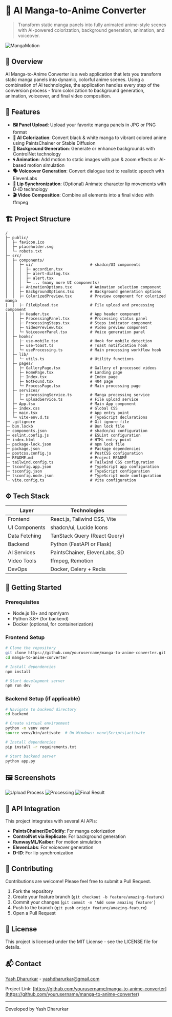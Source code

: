 
# 🧠 AI Manga-to-Anime Converter

> Transform static manga panels into fully animated anime-style scenes with AI-powered colorization, background generation, animation, and voiceover.

![MangaMotion](https://via.placeholder.com/1000x300?text=Manga+to+Anime+AI+Pipeline)

## 🚀 Overview

AI Manga-to-Anime Converter is a web application that lets you transform static manga panels into dynamic, colorful anime scenes. Using a combination of AI technologies, the application handles every step of the conversion process - from colorization to background generation, animation, voiceover, and final video composition.

## 📌 Features

- **🖼️ Panel Upload**: Upload your favorite manga panels in JPG or PNG format
- **🎨 AI Colorization**: Convert black & white manga to vibrant colored anime using PaintsChainer or Stable Diffusion
- **🌄 Background Generation**: Generate or enhance backgrounds with ControlNet technology
- **🌀 Animation**: Add motion to static images with pan & zoom effects or AI-based motion simulation
- **🗣️ Voiceover Generation**: Convert dialogue text to realistic speech with ElevenLabs
- **👄 Lip Synchronization**: (Optional) Animate character lip movements with D-ID technology
- **🎬 Video Composition**: Combine all elements into a final video with ffmpeg

## 🏗️ Project Structure

```
/
├─ public/
│  ├─ favicon.ico
│  ├─ placeholder.svg
│  └─ robots.txt
├─ src/
│  ├─ components/
│  │  ├─ ui/                         # shadcn/UI components
│  │  │  ├─ accordion.tsx
│  │  │  ├─ alert-dialog.tsx
│  │  │  ├─ alert.tsx
│  │  │  └─ ... (many more UI components)
│  │  ├─ AnimationOptions.tsx        # Animation selection component
│  │  ├─ BackgroundOptions.tsx       # Background generation options
│  │  ├─ ColorizedPreview.tsx        # Preview component for colorized manga
│  │  ├─ FileUpload.tsx              # File upload and processing component
│  │  ├─ Header.tsx                  # App header component
│  │  ├─ ProcessingPanel.tsx         # Processing status panel
│  │  ├─ ProcessingSteps.tsx         # Steps indicator component
│  │  ├─ VideoPreview.tsx            # Video preview component
│  │  └─ VoiceoverPanel.tsx          # Voice generation panel
│  ├─ hooks/
│  │  ├─ use-mobile.tsx              # Hook for mobile detection
│  │  ├─ use-toast.ts                # Toast notification hook
│  │  └─ useProcessing.ts            # Main processing workflow hook
│  ├─ lib/
│  │  └─ utils.ts                    # Utility functions
│  ├─ pages/
│  │  ├─ GalleryPage.tsx             # Gallery of processed videos
│  │  ├─ HomePage.tsx                # Landing page
│  │  ├─ Index.tsx                   # Index page
│  │  ├─ NotFound.tsx                # 404 page
│  │  └─ ProcessPage.tsx             # Main processing page
│  ├─ services/
│  │  ├─ processingService.ts        # Manga processing service
│  │  └─ uploadService.ts            # File upload service
│  ├─ App.tsx                        # Main App component
│  ├─ index.css                      # Global CSS
│  ├─ main.tsx                       # App entry point
│  └─ vite-env.d.ts                  # TypeScript declarations
├─ .gitignore                        # Git ignore file
├─ bun.lockb                         # Bun lock file
├─ components.json                   # shadcn/ui configuration
├─ eslint.config.js                  # ESLint configuration
├─ index.html                        # HTML entry point
├─ package-lock.json                 # npm lock file
├─ package.json                      # Package dependencies
├─ postcss.config.js                 # PostCSS configuration
├─ README.md                         # Project README
├─ tailwind.config.ts                # Tailwind CSS configuration
├─ tsconfig.app.json                 # TypeScript app configuration
├─ tsconfig.json                     # TypeScript configuration
├─ tsconfig.node.json                # TypeScript node configuration
└─ vite.config.ts                    # Vite configuration
```

## ⚙️ Tech Stack

| Layer        | Technologies                      |
|--------------|----------------------------------|
| Frontend     | React.js, Tailwind CSS, Vite     |
| UI Components| shadcn/ui, Lucide Icons          |
| Data Fetching| TanStack Query (React Query)     |
| Backend      | Python (FastAPI or Flask)        |
| AI Services  | PaintsChainer, ElevenLabs, SD    |
| Video Tools  | ffmpeg, Remotion                 |
| DevOps       | Docker, Celery + Redis           |

## 🏁 Getting Started

### Prerequisites

- Node.js 18+ and npm/yarn
- Python 3.8+ (for backend)
- Docker (optional, for containerization)

### Frontend Setup

```bash
# Clone the repository
git clone https://github.com/yourusername/manga-to-anime-converter.git
cd manga-to-anime-converter

# Install dependencies
npm install

# Start development server
npm run dev
```

### Backend Setup (if applicable)

```bash
# Navigate to backend directory
cd backend

# Create virtual environment
python -m venv venv
source venv/bin/activate  # On Windows: venv\Scripts\activate

# Install dependencies
pip install -r requirements.txt

# Start backend server
python app.py
```

## 🖼️ Screenshots

![Upload Process](https://via.placeholder.com/600x400?text=Upload+Screen)
![Processing](https://via.placeholder.com/600x400?text=Processing+Screen)
![Final Result](https://via.placeholder.com/600x400?text=Final+Result)

## 📢 API Integration

This project integrates with several AI APIs:

- **PaintsChainer/DeOldify**: For manga colorization
- **ControlNet via Replicate**: For background generation
- **RunwayML/Kaiber**: For motion simulation
- **ElevenLabs**: For voiceover generation
- **D-ID**: For lip synchronization

## 🤝 Contributing

Contributions are welcome! Please feel free to submit a Pull Request.

1. Fork the repository
2. Create your feature branch (`git checkout -b feature/amazing-feature`)
3. Commit your changes (`git commit -m 'Add some amazing feature'`)
4. Push to the branch (`git push origin feature/amazing-feature`)
5. Open a Pull Request

## 📄 License

This project is licensed under the MIT License - see the LICENSE file for details.

## 📬 Contact

[Yash Dharurkar](https://linkedin.com/in/yashdharurkar) - yashdharurkar@gmail.com

Project Link: [https://github.com/yourusername/manga-to-anime-converter](https://github.com/yourusername/manga-to-anime-converter)

---

Developed by Yash Dharurkar
